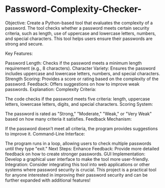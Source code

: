 # Password-Complexity-Checker-
Objective:
Create a Python-based tool that evaluates the complexity of a password. The tool checks whether a password meets certain security criteria, such as length, use of uppercase and lowercase letters, numbers, and special characters. This tool helps users ensure their passwords are strong and secure.

Key Features:

Password Length: Checks if the password meets a minimum length requirement (e.g., 8 characters).
Character Variety: Ensures the password includes uppercase and lowercase letters, numbers, and special characters.
Strength Scoring: Provides a score or rating based on the complexity of the password.
Feedback: Offers suggestions on how to improve weak passwords.
Explanation:
Complexity Criteria:

The code checks if the password meets five criteria: length, uppercase letters, lowercase letters, digits, and special characters.
Scoring System:

The password is rated as "Strong," "Moderate," "Weak," or "Very Weak" based on how many criteria it satisfies.
Feedback Mechanism:

If the password doesn’t meet all criteria, the program provides suggestions to improve it.
Command-Line Interface:

The program runs in a loop, allowing users to check multiple passwords until they type "exit."
Next Steps:
Enhance Feedback: Provide more detailed feedback on how to create stronger passwords.
GUI Implementation: Develop a graphical user interface to make the tool more user-friendly.
Integration: Consider integrating this tool into web applications or other systems where password security is crucial.
This project is a practical tool for anyone interested in improving their password security and can be further expanded with additional features!
